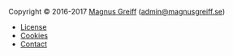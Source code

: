 Copyright &copy; 2016-2017 [Magnus Greiff](http://magnusgreiff.se/) (admin@magnusgreiff.se)

* [License](license)
* [Cookies](cookies)
* [Contact](contact)
